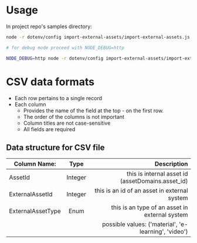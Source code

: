 # Usage
In project repo's samples directory:
```sh
node -r dotenv/config import-external-assets/import-external-assets.js import-external-assets/data/external_assets.csv

# for debug mode proceed with NODE_DEBUG=http 

NODE_DEBUG=http node -r dotenv/config import-external-assets/import-external-assets.js import-external-assets/data/external_assets.csv
```

# CSV data formats
- Each row pertains to a single record
- Each column 
	- Provides the name of the field at the top - on the first row.
	- The order of the columns is not important
	- Column titles are not case-sensitive
	- All fields are required


## Data structure for CSV file

| Column Name:       | Type           | Description                                          |
| ------------------ |:--------------:| ----------------------------------------------------:|
| AssetId            | Integer        | this is internal asset id (assetDomains.asset_id)    |
| ExternalAssetId    | Integer        | this is an id of an asset in external system         |
| ExternalAssetType  | Enum           | this is an type of an asset in external system       | 
|                    |                | possible values: ('material', 'e-learning', 'video') |
